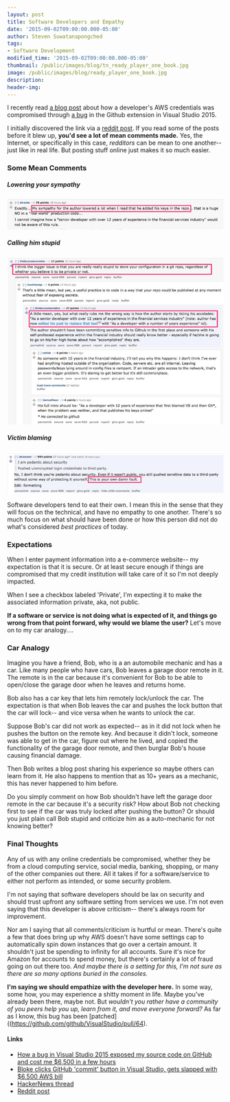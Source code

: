```yaml
---
layout: post
title: Software Developers and Empathy
date: '2015-09-02T09:00:00.000-05:00'
author: Steven Suwatanapongched
tags:
- Software Development
modified_time: '2015-09-02T09:00:00.000-05:00'
thumbnail: /public/images/blog/tn_ready_player_one_book.jpg
image: /public/images/blog/ready_player_one_book.jpg
description:
header-img:
---
```


I recently read [a blog post](https://www.humankode.com/security/how-a-bug-in-visual-studio-2015-exposed-my-source-code-on-github-and-cost-me-6500-in-a-few-hours) about how a developer's AWS credentials was compromised through [a bug](https://github.com/github/VisualStudio/pull/64) in the Github extension in Visual Studio 2015.

I initially discovered the link via a [reddit post](https://www.reddit.com/r/programming/comments/3j4ydl/how_a_bug_in_visual_studio_2015_exposed_my_source/). If you read some of the posts before it blew up, **you'd see a lot of mean comments made.** Yes, the Internet, or specifically in this case, *redditors* can be mean to one another-- just like in real life. But posting stuff online just makes it so much easier.

### Some Mean Comments

##### Lowering your sympathy

![reddit comment](/public/images/blog/reddit_screenshot_01.jpg)

##### Calling him stupid

![reddit comment](/public/images/blog/reddit_screenshot_02.jpg)

##### Victim blaming

![reddit comment](/public/images/blog/reddit_screenshot_03.jpg)

Software developers tend to eat their own. I mean this in the sense that they will focus on the technical, and have no empathy to one another. There's so much focus on what should have been done or how this person did not do what's considered *best practices* of today.

### Expectations

When I enter payment information into a e-commerce website-- my expectation is that it is secure. Or at least secure enough if things are compromised that my credit institution will take care of it so I'm not deeply impacted.

When I see a checkbox labeled 'Private', I'm expecting it to make the associated information private, aka, not public.

**If a software or service is not doing what is expected of it, and things go wrong from that point forward, why would we blame the user?** Let's move on to my car analogy....

### Car Analogy

Imagine you have a friend, Bob, who is a an automobile mechanic and has a car. Like many people who have cars, Bob leaves a garage door remote in it. The remote is in the car because it's convenient for Bob to be able to open/close the garage door when he leaves and returns home.

Bob also has a car key that lets him remotely lock/unlock the car. The expectation is that when Bob leaves the car and pushes the lock button that the car will lock-- and vice versa when he wants to unlock the car.

Suppose Bob's car did not work as expected-- as in it did not lock when he pushes the button on the remote key. And because it didn't lock, someone was able to get in the car, figure out where he lived, and copied the functionality of the garage door remote, and then burglar Bob's house causing financial damage.

Then Bob writes a blog post sharing his experience so maybe others can learn from it. He also happens to mention that as 10+ years as a mechanic, this has never happened to him before.

Do you simply comment on how Bob shouldn't have left the garage door remote in the car because it's a security risk? How about Bob not checking first to see if the car was truly locked after pushing the button? Or should you just plain call Bob stupid and criticize him as a auto-mechanic for not knowing better?

### Final Thoughts

Any of us with any online credentials be compromised, whether they be from a cloud computing service, social media, banking, shopping, or many of the other companies out there. All it takes if for a software/service to either not perform as intended, or some security problem.

I'm not saying that software developers should be lax on security and should trust upfront any software setting from services we use. I'm not even saying that this developer is above criticism-- there's always room for improvement.

Nor am I saying that all comments/criticism is hurtful or mean. There's quite a few that does bring up why AWS doesn't have some settings cap to automatically spin down instances that go over a certain amount. It shouldn't just be spending to infinity for all accounts. Sure it's nice for Amazon for accounts to spend money, but there's certainly a lot of fraud going on out there too. *And maybe there is a setting for this, I'm not sure as there are so many options buried in the consoles.*

**I'm saying we should empathize with the developer here.** In some way, some how, you may experience
a shitty moment in life. Maybe you've already been there, maybe not. But *wouldn't you rather have a community of you peers help you up, learn from it, and move everyone forward?* As far as I know, this bug has been [patched]((https://github.com/github/VisualStudio/pull/64).

#### Links

* [How a bug in Visual Studio 2015 exposed my source code on GitHub and cost me $6,500 in a few hours](https://www.humankode.com/security/how-a-bug-in-visual-studio-2015-exposed-my-source-code-on-github-and-cost-me-6500-in-a-few-hours)
* [Bloke clicks GitHub 'commit' button in Visual Studio, gets slapped with $6,500 AWS bill](http://www.theregister.co.uk/2015/09/01/github_bug_costs_man_thousands/)
* [HackerNews thread](https://news.ycombinator.com/item?id=10149179)
* [Reddit post](https://www.reddit.com/r/programming/comments/3j4ydl/how_a_bug_in_visual_studio_2015_exposed_my_source/)
